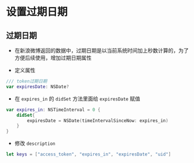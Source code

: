 # 设置过期日期

## 过期日期

* 在新浪微博返回的数据中，过期日期是以当前系统时间加上秒数计算的，为了方便后续使用，增加过期日期属性

* 定义属性

```swift
/// token过期日期
var expiresDate: NSDate?
```

* 在 `expires_in` 的 `didSet` 方法里面给 `expiresDate` 赋值

```swift
var expires_in: NSTimeInterval = 0 {
    didSet{
        expiresDate = NSDate(timeIntervalSinceNow: expires_in)
    }
}
```

* 修改 `description`

```swift
let keys = ["access_token", "expires_in", "expiresDate", "uid"]
```

